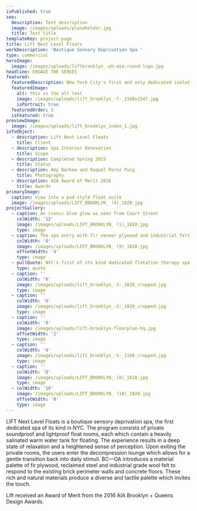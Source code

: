 ```yaml
---
isPublished: true
seo:
  description: Test description
  image: /images/uploads/placeholder.jpg
  title: Test title
templateKey: project-page
title: Lift Next Level Floats
workDescription: 'Boutique Sensory Deprivation Spa '
type: commercial
heroImage:
  image: /images/uploads/liftbrooklyn_-ph-aia-round-logo.jpg
headline: ENGAGE THE SENSES
featured:
  featuredDescription: New York City's first and only dedicated isolation therapy spa
  featuredImage:
    alt: this is the alt text
    image: /images/uploads/lift_brooklyn_-7-_1160x1547.jpg
    isPortrait: true
  featuredOrder: 2
  isFeatured: true
previewImage:
  image: /images/uploads/lift_brooklyn_index_1.jpg
infoObject:
  - description: Lift Next Level Floats
    title: Client
  - description: Spa Interior Renovation
    title: Scope
  - description: Completed Spring 2015
    title: Status
  - description: Amy Barkow and Raquel Perez Puig
    title: Photography
  - description: AIA Award of Merit 2016
    title: Awards
primaryImage:
  caption: View into a pod-style float suite
  image: /images/uploads/LIFT_BROOKLYN_ (4)_1820.jpg
projectGallery:
  - caption: An iconic blue glow as seen from Court Street
    colWidth: '12'
    image: /images/uploads/LIFT_BROOKLYN_ (1)_1820.jpg
    type: image
  - caption: The spa entry with fir veneer plywood and industrial felt
    colWidth: '8'
    image: /images/uploads/LIFT_BROOKLYN_ (9)_1820.jpg
    offsetWidth: '4'
    type: image
  - pullQuote: NYC's first of its kind dedicated flotation therapy spa
    type: quote
  - caption: ''
    colWidth: '6'
    image: /images/uploads/lift_brooklyn_-3-_1820_cropped.jpg
    type: image
  - caption: ''
    colWidth: '6'
    image: /images/uploads/lift_brooklyn_-2-_1820_cropped.jpg
    type: image
  - caption: ''
    colWidth: '8'
    image: /images/uploads/lift-brooklyn-floorplan-hq.jpg
    offsetWidth: '2'
    type: image
  - caption: ''
    colWidth: '4'
    image: /images/uploads/lift_brooklyn_-5-_1160_cropped.jpg
    type: image
  - caption: ''
    colWidth: '8'
    image: /images/uploads/LIFT_BROOKLYN_ (8)_1820.jpg
    type: image
  - colWidth: '10'
    image: /images/uploads/LIFT_BROOKLYN_ (10)_1820.jpg
    offsetWidth: '0'
    type: image
---
```

LIFT Next Level Floats is a boutique sensory deprivation spa, the first dedicated spa of its kind in NYC. The program consists of private soundproof and lightproof float rooms, each which contain a heavily salinated warm water tank for floating. The experience results in a deep state of relaxation and a heightened sense of perception. Upon exiting the private rooms, the users enter the decompression lounge which allows for a gentle transition back into daily stimuli. BC—OA introduces a material palette of fir plywood, reclaimed steel and industrial grade wool felt to respond to the existing brick perimeter walls and concrete floors. These rich and natural materials produce a diverse and tactile palette which invites the touch.



Lift received an Award of Merit from the 2016 AIA Brooklyn + Queens Design Awards.

